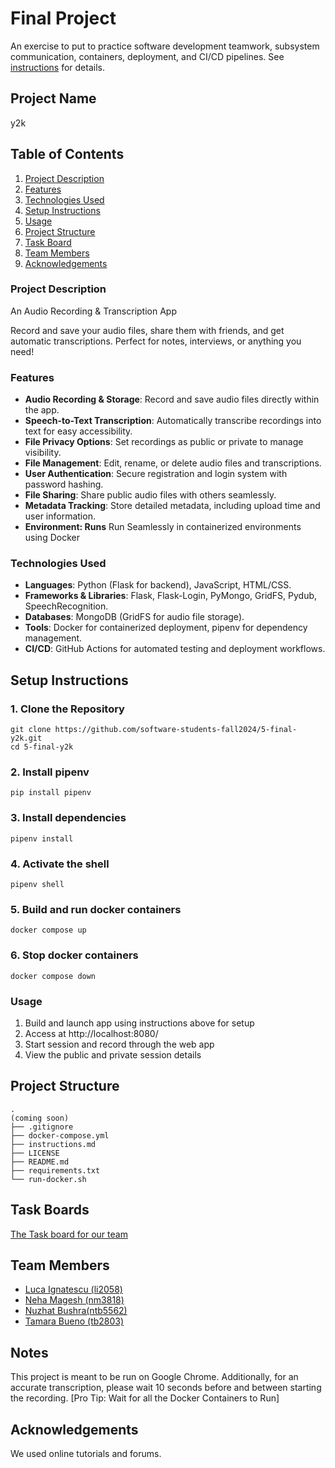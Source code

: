 # Final Project

An exercise to put to practice software development teamwork, subsystem communication, containers, deployment, and CI/CD pipelines. See [instructions](./instructions.md) for details.

## Project Name

y2k 

## Table of Contents
1. [Project Description](#project-description)
2. [Features](#features)
3. [Technologies Used](#technologies-used)
4. [Setup Instructions](#setup-instructions)
5. [Usage](#usage)
6. [Project Structure](#project-structure)
7. [Task Board](#task-board)
8. [Team Members](#team-members)
9. [Acknowledgements](#acknowledgements)

### Project Description 

An Audio Recording & Transcription App

Record and save your audio files, share them with friends, and get automatic transcriptions. Perfect for notes, interviews, or anything you need! 

### Features

- **Audio Recording & Storage**: Record and save audio files directly within the app.  
- **Speech-to-Text Transcription**: Automatically transcribe recordings into text for easy accessibility.  
- **File Privacy Options**: Set recordings as public or private to manage visibility.  
- **File Management**: Edit, rename, or delete audio files and transcriptions.  
- **User Authentication**: Secure registration and login system with password hashing.  
- **File Sharing**: Share public audio files with others seamlessly.  
- **Metadata Tracking**: Store detailed metadata, including upload time and user information.
- **Environment: Runs** Run Seamlessly in containerized environments using Docker

### Technologies Used

- **Languages**: Python (Flask for backend), JavaScript, HTML/CSS.  
- **Frameworks & Libraries**: Flask, Flask-Login, PyMongo, GridFS, Pydub, SpeechRecognition.  
- **Databases**: MongoDB (GridFS for audio file storage).  
- **Tools**: Docker for containerized deployment, pipenv for dependency management.  
- **CI/CD**: GitHub Actions for automated testing and deployment workflows.

## Setup Instructions

### 1. Clone the Repository

```
git clone https://github.com/software-students-fall2024/5-final-y2k.git
cd 5-final-y2k
```

### 2. Install pipenv

```
pip install pipenv
```

### 3. Install dependencies

```
pipenv install
```

### 4. Activate the shell

```
pipenv shell
```

### 5. Build and run docker containers

```
docker compose up
```

### 6. Stop docker containers

```
docker compose down
```

### Usage

1. Build and launch app using instructions above for setup
2. Access at http://localhost:8080/ 
3. Start session and record through the web app
4. View the public and private session details

## Project Structure

```text
.
(coming soon)
├── .gitignore
├── docker-compose.yml
├── instructions.md
├── LICENSE
├── README.md
├── requirements.txt
└── run-docker.sh
```

## Task Boards
[The Task board for our team](https://github.com/orgs/software-students-fall2024/projects/153)

## Team Members
- [Luca Ignatescu (li2058)](https://github.com/LucaIgnatescu)
- [Neha Magesh (nm3818)](https://github.com/nehamagesh)
- [Nuzhat Bushra(ntb5562)](https://github.com/ntb5562)
- [Tamara Bueno (tb2803)](https://github.com/TamaraBuenoo)

## Notes

This project is meant to be run on Google Chrome. Additionally, for an accurate transcription, please wait 10 seconds before and between starting the recording. [Pro Tip: Wait for all the Docker Containers to Run]

## Acknowledgements 

We used online tutorials and forums.
